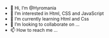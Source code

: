 - 👋 Hi, I’m @Hyromania
- 👀 I’m interested in Html, CSS and JavaScript 
- 🌱 I’m currently learning Html and Css
- 💞️ I’m looking to collaborate on ...
- 📫 How to reach me ...

<!---
Hyromania/Hyromania is a ✨ special ✨ repository because its `README.md` (this file) appears on your GitHub profile.
You can click the Preview link to take a look at your changes.
--->
